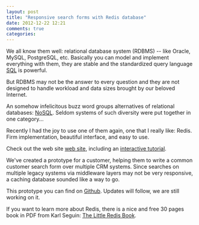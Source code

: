 ```yaml
---
layout: post
title: "Responsive search forms with Redis database"
date: 2012-12-22 12:21
comments: true
categories: 
---
```

We all know them well: relational database system (RDBMS) -- like Oracle,
MySQL, PostgreSQL, etc.  Basically you can model and implement everything with them, they are stable and the standardized query language [SQL](http://en.wikipedia.org/wiki/Sql) is powerful.

But RDBMS may not be the answer to every question and they are not
designed to handle workload and data sizes brought by our beloved
Internet.

An somehow infelicitous buzz word groups alternatives of relational
databases: [NoSQL](http://nosql-database.org).  Seldom systems of such diversity were put together
in one category...

Recently I had the joy to use one of them again, one that I really like:
Redis.  Firm implementation, beautiful interface, and easy to use.

Check out the web site [web site](http://redis.io), including an
[interactive tutorial](http://try.redis-db.com).

We've created a prototype for a customer, helping them to write a common
customer search form over multiple CRM systems.  Since searches on
multiple legacy systems via middleware layers may not be very responsive, a caching database
sounded like a way to go.

This prototype you can find on
[Github](https://github.com/kapfenho/redis-cache). Updates
will follow, we are still working on it.

If you want to learn more about Redis, there is a nice and free 30 pages
book in PDF from Karl Seguin: [The Little Redis Book](http://openmymind.net/2012/1/23/The-Little-Redis-Book/). 

